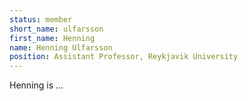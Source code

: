 ```yaml
---
status: member
short_name: ulfarsson
first_name: Henning
name: Henning Ulfarsson
position: Assistant Professor, Reykjavik University
---
```

Henning is ...